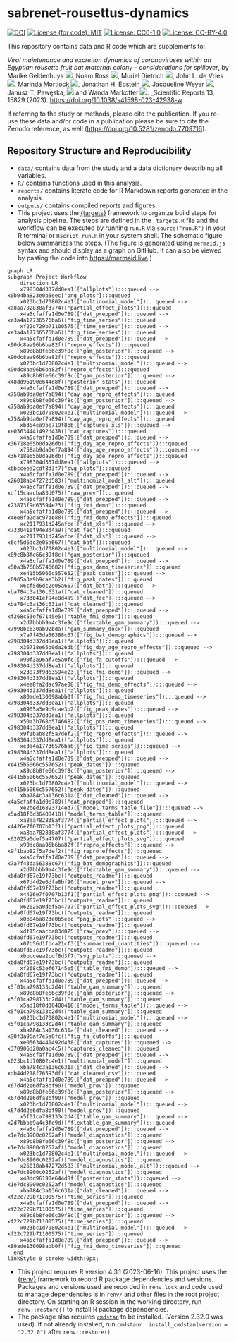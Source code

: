 
<!-- README.md is generated from README.Rmd. Please edit that file -->

# sabrenet-rousettus-dynamics



[![DOI](https://zenodo.org/badge/DOI/10.5281/zenodo.7709716.svg)](https://doi.org/10.5281/zenodo.7709716)
[![License (for code):
MIT](https://img.shields.io/badge/License%20(for%20code)-MIT-green.svg)](https://opensource.org/licenses/MIT)
[![License:
CC0-1.0](https://img.shields.io/badge/License%20(for%20data)-CC0_1.0-lightgrey.svg)](http://creativecommons.org/publicdomain/zero/1.0/)
[![License:
CC-BY-4.0](https://img.shields.io/badge/License%20(for%20text)-CC_BY_4.0-blue.svg)](http://creativecommons.org/publicdomain/zero/1.0/)

This repository contains data and R code which are supplements to:

*Viral maintenance and excretion dynamics of coronaviruses within an
Egyptian rousette fruit bat maternal colony – considerations for
spillover*, by Marike Geldenhuys
[![](https://orcid.org/sites/default/files/images/orcid_16x16.png)](https://orcid.org/0000-0003-4005-118X),
Noam Ross
[![](https://orcid.org/sites/default/files/images/orcid_16x16.png)](https://orcid.org/0000-0002-2136-0000),
Muriel Dietrich
[![](https://orcid.org/sites/default/files/images/orcid_16x16.png)](https://orcid.org/0000-0002-2665-7970),
John L. de Vries
[![](https://orcid.org/sites/default/files/images/orcid_16x16.png)](https://orcid.org/0000-0002-1749-8402),
Marinda Mortlock
[![](https://orcid.org/sites/default/files/images/orcid_16x16.png)](https://orcid.org/0000-0001-9286-1040),
Jonathan H. Epstein
[![](https://orcid.org/sites/default/files/images/orcid_16x16.png)](https://orcid.org/0000-0002-1373-9301),
Jacqueline Weyer
[![](https://orcid.org/sites/default/files/images/orcid_16x16.png)](https://orcid.org/0000-0001-8776-7519),
Janusz T. Pawęska,
[![](https://orcid.org/sites/default/files/images/orcid_16x16.png)](https://orcid.org/0000-0001-9471-2890)
and Wanda Markotter
[![](https://orcid.org/sites/default/files/images/orcid_16x16.png)](https://orcid.org/0000-0002-7550-0080). _Scientific Reports 13, 15829 (2023). <https://doi.org/10.1038/s41598-023-42938-w>

If referring to the study or methods, please cite the publication. If you re-use these data and/or code in a publication please be sure to cite the Zenodo reference, as well (<https://doi.org/10.5281/zenodo.7709716>).

## Repository Structure and Reproducibility

- `data/` contains data from the study and a data dictionary describing
  all variables.
- `R/` contains functions used in this analysis.
- `reports/` contains literate code for R Markdown reports generated in
  the analysis
- `outputs/` contains compiled reports and figures.
- This project uses the
  [{targets}](https://wlandau.github.io/targets-manual/) framework to
  organize build steps for analysis pipeline. The steps are defined in
  the `_targets.R` file and the workflow can be executed by running
  `run.R` via `source("run.R")` in your R terminal or `Rscript run.R` in
  your system shell. The schematic figure below summarizes the steps.
  (The figure is generated using `mermaid.js` syntax and should display
  as a graph on GitHub. It can also be viewed by pasting the code into
  <https://mermaid.live>.)

``` mermaid
graph LR
subgraph Project Workflow
    direction LR
    x798304d337dd8ea1(["allplots"]):::queued --> x0b04ba823e0b5eec["png_plots"]:::queued
    x023bc1d70802c4e1(["multinomial_model"]):::queued --> xa8aa782838af3774(["partial_effect_plots"]):::queued
    x4a5cfaffa1d0e789(["dat_prepped"]):::queued --> xe3a4a17736576ba6(["fig_time_series"]):::queued
    xf22c729b71100575(["time_series"]):::queued --> xe3a4a17736576ba6(["fig_time_series"]):::queued
    x4a5cfaffa1d0e789(["dat_prepped"]):::queued --> x90dc8aa96b6ba82f(["repro_effects"]):::queued
    x89c8b8fe66c39f8c(["gam_posterior"]):::queued --> x90dc8aa96b6ba82f(["repro_effects"]):::queued
    x023bc1d70802c4e1(["multinomial_model"]):::queued --> x90dc8aa96b6ba82f(["repro_effects"]):::queued
    x89c8b8fe66c39f8c(["gam_posterior"]):::queued --> x48dd96190e644d8f(["posterior_stats"]):::queued
    x4a5cfaffa1d0e789(["dat_prepped"]):::queued --> x758ab9da0ef7a894(["day_age_repro_effects"]):::queued
    x89c8b8fe66c39f8c(["gam_posterior"]):::queued --> x758ab9da0ef7a894(["day_age_repro_effects"]):::queued
    x023bc1d70802c4e1(["multinomial_model"]):::queued --> x758ab9da0ef7a894(["day_age_repro_effects"]):::queued
    xb354ea9be719f8bb(["captures_xls"]):::queued --> xe05634441492d438(["dat_captures"]):::queued
    x4a5cfaffa1d0e789(["dat_prepped"]):::queued --> x36718e65b0da26db(["fig_day_age_repro_effects"]):::queued
    x758ab9da0ef7a894(["day_age_repro_effects"]):::queued --> x36718e65b0da26db(["fig_day_age_repro_effects"]):::queued
    x798304d337dd8ea1(["allplots"]):::queued --> xbbcceea2cdf8d3f7["svg_plots"]:::queued
    x4a5cfaffa1d0e789(["dat_prepped"]):::queued --> x26018ab47272d583(["multinomial_model_alt"]):::queued
    x4a5cfaffa1d0e789(["dat_prepped"]):::queued --> xdf15caacba83d075(["raw_prev"]):::queued
    x4a5cfaffa1d0e789(["dat_prepped"]):::queued --> x23873f9d63594e23(["fig_fmi_demo"]):::queued
    x4a5cfaffa1d0e789(["dat_prepped"]):::queued --> x4ee8fa2dac97ae88(["fig_fmi_demo_effects"]):::queued
    xc2117931d245afce(["dat_xls"]):::queued --> x733041ef94e8d4a9(["dat_fec"]):::queued
    xc2117931d245afce(["dat_xls"]):::queued --> x6cf5d6dc2e05a667(["dat_bat"]):::queued
    x023bc1d70802c4e1(["multinomial_model"]):::queued --> x89c8b8fe66c39f8c(["gam_posterior"]):::queued
    x4a5cfaffa1d0e789(["dat_prepped"]):::queued --> x50a3b768b5746682(["fig_pos_demo_timeseries"]):::queued
    xe415b5066c557652(["peak_dates"]):::queued --> x0905a3e9b9cae3b2(["fig_peak_dates"]):::queued
    x6cf5d6dc2e05a667(["dat_bat"]):::queued --> xba784c3a136c631a(["dat_cleaned"]):::queued
    x733041ef94e8d4a9(["dat_fec"]):::queued --> xba784c3a136c631a(["dat_cleaned"]):::queued
    x4a5cfaffa1d0e789(["dat_prepped"]):::queued --> xf268c53ef67145e5(["table_fmi_demo"]):::queued
    x2d7bbbb9a4c3fe9d(["flextable_gam_summary"]):::queued --> x7998bc630ab92bda(["gam_summary_docx"]):::queued
    x7a7f43da56388c67(["fig_bat_demographics"]):::queued --> x798304d337dd8ea1(["allplots"]):::queued
    x36718e65b0da26db(["fig_day_age_repro_effects"]):::queued --> x798304d337dd8ea1(["allplots"]):::queued
    x90f3a96af7e5a0fc(["fig_fa_cutoffs"]):::queued --> x798304d337dd8ea1(["allplots"]):::queued
    x23873f9d63594e23(["fig_fmi_demo"]):::queued --> x798304d337dd8ea1(["allplots"]):::queued
    x4ee8fa2dac97ae88(["fig_fmi_demo_effects"]):::queued --> x798304d337dd8ea1(["allplots"]):::queued
    x80ade130098abb0f(["fig_fmi_demo_timeseries"]):::queued --> x798304d337dd8ea1(["allplots"]):::queued
    x0905a3e9b9cae3b2(["fig_peak_dates"]):::queued --> x798304d337dd8ea1(["allplots"]):::queued
    x50a3b768b5746682(["fig_pos_demo_timeseries"]):::queued --> x798304d337dd8ea1(["allplots"]):::queued
    x9f1bab82f5a7def2(["fig_repro_effects"]):::queued --> x798304d337dd8ea1(["allplots"]):::queued
    xe3a4a17736576ba6(["fig_time_series"]):::queued --> x798304d337dd8ea1(["allplots"]):::queued
    x4a5cfaffa1d0e789(["dat_prepped"]):::queued --> xe415b5066c557652(["peak_dates"]):::queued
    x89c8b8fe66c39f8c(["gam_posterior"]):::queued --> xe415b5066c557652(["peak_dates"]):::queued
    x023bc1d70802c4e1(["multinomial_model"]):::queued --> xe415b5066c557652(["peak_dates"]):::queued
    xba784c3a136c631a(["dat_cleaned"]):::queued --> x4a5cfaffa1d0e789(["dat_prepped"]):::queued
    xe2bed16893714ed7(["model_terms_table_file"]):::queued --> x5ad18f0d36408418(["model_terms_table"]):::queued
    xa8aa782838af3774(["partial_effect_plots"]):::queued --> x4426e7f0707b13f1(["partial_effect_plots_png"]):::queued
    xa8aa782838af3774(["partial_effect_plots"]):::queued --> x62025a0def5a4707(["partial_effect_plots_svg"]):::queued
    x90dc8aa96b6ba82f(["repro_effects"]):::queued --> x9f1bab82f5a7def2(["fig_repro_effects"]):::queued
    x4a5cfaffa1d0e789(["dat_prepped"]):::queued --> x7a7f43da56388c67(["fig_bat_demographics"]):::queued
    x2d7bbbb9a4c3fe9d(["flextable_gam_summary"]):::queued --> xbda0fd67e19f73bc(["outputs_readme"]):::queued
    x67d4d2e6dfa8bf90(["model_prev"]):::queued --> xbda0fd67e19f73bc(["outputs_readme"]):::queued
    x4426e7f0707b13f1(["partial_effect_plots_png"]):::queued --> xbda0fd67e19f73bc(["outputs_readme"]):::queued
    x62025a0def5a4707(["partial_effect_plots_svg"]):::queued --> xbda0fd67e19f73bc(["outputs_readme"]):::queued
    x0b04ba823e0b5eec["png_plots"]:::queued --> xbda0fd67e19f73bc(["outputs_readme"]):::queued
    xdf15caacba83d075(["raw_prev"]):::queued --> xbda0fd67e19f73bc(["outputs_readme"]):::queued
    x07b56d1fbca21cf3(["summarized_quantities"]):::queued --> xbda0fd67e19f73bc(["outputs_readme"]):::queued
    xbbcceea2cdf8d3f7["svg_plots"]:::queued --> xbda0fd67e19f73bc(["outputs_readme"]):::queued
    xf268c53ef67145e5(["table_fmi_demo"]):::queued --> xbda0fd67e19f73bc(["outputs_readme"]):::queued
    x4a5cfaffa1d0e789(["dat_prepped"]):::queued --> x5f01ca798133c2d4(["table_gam_summary"]):::queued
    x89c8b8fe66c39f8c(["gam_posterior"]):::queued --> x5f01ca798133c2d4(["table_gam_summary"]):::queued
    x5ad18f0d36408418(["model_terms_table"]):::queued --> x5f01ca798133c2d4(["table_gam_summary"]):::queued
    x023bc1d70802c4e1(["multinomial_model"]):::queued --> x5f01ca798133c2d4(["table_gam_summary"]):::queued
    xba784c3a136c631a(["dat_cleaned"]):::queued --> x90f3a96af7e5a0fc(["fig_fa_cutoffs"]):::queued
    xe05634441492d438(["dat_captures"]):::queued --> x370906d20a0ac4c5(["captures_cleaned"]):::queued
    x4a5cfaffa1d0e789(["dat_prepped"]):::queued --> x023bc1d70802c4e1(["multinomial_model"]):::queued
    xba784c3a136c631a(["dat_cleaned"]):::queued --> xdb44d218f76593df(["dat_cleaned_csv"]):::queued
    x4a5cfaffa1d0e789(["dat_prepped"]):::queued --> x67d4d2e6dfa8bf90(["model_prev"]):::queued
    x89c8b8fe66c39f8c(["gam_posterior"]):::queued --> x67d4d2e6dfa8bf90(["model_prev"]):::queued
    x023bc1d70802c4e1(["multinomial_model"]):::queued --> x67d4d2e6dfa8bf90(["model_prev"]):::queued
    x5f01ca798133c2d4(["table_gam_summary"]):::queued --> x2d7bbbb9a4c3fe9d(["flextable_gam_summary"]):::queued
    x4a5cfaffa1d0e789(["dat_prepped"]):::queued --> x1e7dc8900c0252af(["model_diagnostics"]):::queued
    x89c8b8fe66c39f8c(["gam_posterior"]):::queued --> x1e7dc8900c0252af(["model_diagnostics"]):::queued
    x023bc1d70802c4e1(["multinomial_model"]):::queued --> x1e7dc8900c0252af(["model_diagnostics"]):::queued
    x26018ab47272d583(["multinomial_model_alt"]):::queued --> x1e7dc8900c0252af(["model_diagnostics"]):::queued
    x48dd96190e644d8f(["posterior_stats"]):::queued --> x1e7dc8900c0252af(["model_diagnostics"]):::queued
    xba784c3a136c631a(["dat_cleaned"]):::queued --> xf22c729b71100575(["time_series"]):::queued
    x4a5cfaffa1d0e789(["dat_prepped"]):::queued --> xf22c729b71100575(["time_series"]):::queued
    x89c8b8fe66c39f8c(["gam_posterior"]):::queued --> xf22c729b71100575(["time_series"]):::queued
    x023bc1d70802c4e1(["multinomial_model"]):::queued --> xf22c729b71100575(["time_series"]):::queued
    x4a5cfaffa1d0e789(["dat_prepped"]):::queued --> x80ade130098abb0f(["fig_fmi_demo_timeseries"]):::queued
  end
linkStyle 0 stroke-width:0px;
```

- This project requires R version 4.3.1 (2023-06-16). This project uses
  the [{renv}](https://rstudio.github.io/renv/) framework to record R
  package dependencies and versions. Packages and versions used are
  recorded in `renv.lock` and code used to manage dependencies is in
  `renv/` and other files in the root project directory. On starting an
  R session in the working directory, run `renv::restore()` to install R
  package dependencies.
- The package also requires
  [`cmdstan`](https://mc-stan.org/users/interfaces/cmdstan) to be
  installed. (Version 2.32.0 was used). If not already installed, run
  `cmdstanr::install_cmdstan(version = "2.32.0")` after
  `renv::restore()`
